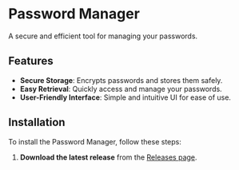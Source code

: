 # Password Manager

A secure and efficient tool for managing your passwords.

## Features

- **Secure Storage**: Encrypts passwords and stores them safely.
- **Easy Retrieval**: Quickly access and manage your passwords.
- **User-Friendly Interface**: Simple and intuitive UI for ease of use.

## Installation

To install the Password Manager, follow these steps:

1. **Download the latest release** from the [Releases page](https://github.com/maxBRT/password-manager/releases).
